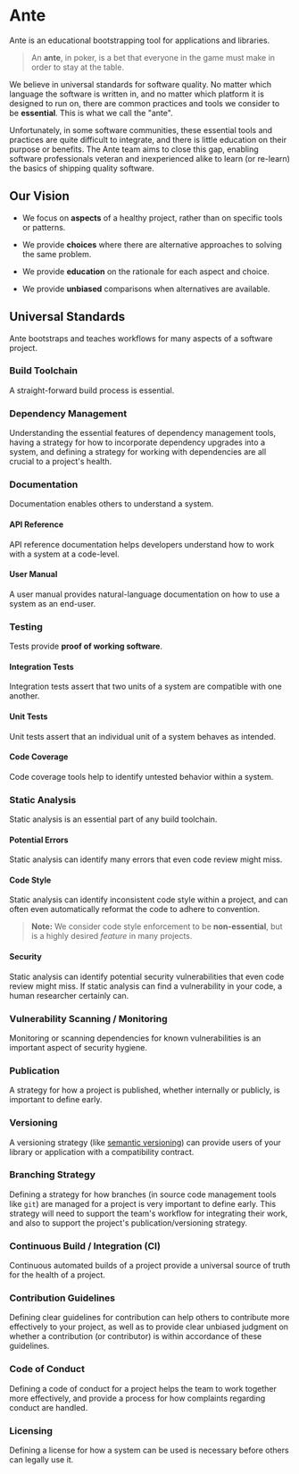 # Ante

Ante is an educational bootstrapping tool for applications and libraries.

> An **ante**, in poker, is a bet that everyone in the game must make in order
> to stay at the table.

We believe in universal standards for software quality. No matter which language
the software is written in, and no matter which platform it is designed to run on,
there are common practices and tools we consider to be **essential**. This is what
we call the "ante".

Unfortunately, in some software communities, these essential tools and practices
are quite difficult to integrate, and there is little education on their purpose
or benefits. The Ante team aims to close this gap, enabling software professionals
veteran and inexperienced alike to learn (or re-learn) the basics of shipping
quality software.

## Our Vision

 * We focus on **aspects** of a healthy project, rather than on specific tools or patterns.

 * We provide **choices** where there are alternative approaches to solving the same problem.

 * We provide **education** on the rationale for each aspect and choice.

 * We provide **unbiased** comparisons when alternatives are available.

## Universal Standards

Ante bootstraps and teaches workflows for many aspects of a software project.

### Build Toolchain

A straight-forward build process is essential.

### Dependency Management

Understanding the essential features of dependency management tools, having a strategy for how to incorporate dependency upgrades into a system, and defining a strategy for working with dependencies are all crucial to a project's health.

### Documentation

Documentation enables others to understand a system.

#### API Reference

API reference documentation helps developers understand how to work with a system at a code-level.

#### User Manual

A user manual provides natural-language documentation on how to use a system as an end-user.

### Testing

Tests provide **proof of working software**.

#### Integration Tests

Integration tests assert that two units of a system are compatible with one another.

#### Unit Tests

Unit tests assert that an individual unit of a system behaves as intended.

#### Code Coverage

Code coverage tools help to identify untested behavior within a system.

### Static Analysis

Static analysis is an essential part of any build toolchain.

#### Potential Errors

Static analysis can identify many errors that even code review might miss.

#### Code Style

Static analysis can identify inconsistent code style within a project, and can often even automatically reformat the code to adhere to convention.

> **Note:** We consider code style enforcement to be **non-essential**, but is a highly desired *feature* in many projects.

#### Security

Static analysis can identify potential security vulnerabilities that even code review might miss. If static analysis can find a vulnerability in your code, a human researcher certainly can.

### Vulnerability Scanning / Monitoring

Monitoring or scanning dependencies for known vulnerabilities is an important aspect of security hygiene.

### Publication

A strategy for how a project is published, whether internally or publicly, is important to define early.

### Versioning

A versioning strategy (like [semantic versioning](http://semver.org/)) can provide users of your library or application with a compatibility contract.

### Branching Strategy

Defining a strategy for how branches (in source code management tools like `git`) are managed for a project is very important to define early. This strategy will need to support the team's workflow for integrating their work, and also to support the project's publication/versioning strategy.

### Continuous Build / Integration (CI)

Continuous automated builds of a project provide a universal source of truth for the health of a project.

### Contribution Guidelines

Defining clear guidelines for contribution can help others to contribute more effectively to your project, as well as to provide clear unbiased judgment on whether a contribution (or contributor) is within accordance of these guidelines.

### Code of Conduct

Defining a code of conduct for a project helps the team to work together more effectively, and provide a process for how complaints regarding conduct are handled.

### Licensing

Defining a license for how a system can be used is necessary before others can legally use it.
